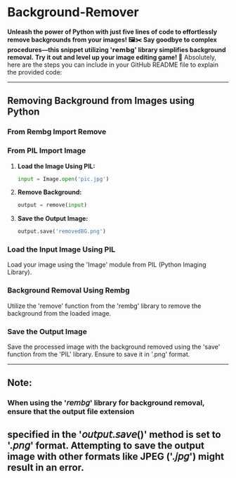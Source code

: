 # Background-Remover
**Unleash the power of Python with just five lines of code to effortlessly remove backgrounds from your images! 🖼️✂️**
**Say goodbye to complex procedures—this snippet utilizing '𝗿𝗲𝗺𝗯𝗴' library simplifies background removal.**
**Try it out and level up your image editing game! 🚀**
Absolutely, here are the steps you can include in your GitHub README file to explain the provided code:

---

## Removing Background from Images using Python

### From Rembg Import Remove

### From PIL Import Image

1. **Load the Image Using PIL:**  
   ```python
   input = Image.open('pic.jpg')
   ```
   
2. **Remove Background:**  
   ```python
   output = remove(input)
   ```
   
3. **Save the Output Image:**  
   ```python
   output.save('removedBG.png')
   ```

### Load the Input Image Using PIL

Load your image using the 'Image' module from PIL (Python Imaging Library).

### Background Removal Using Rembg

Utilize the 'remove' function from the 'rembg' library to remove the background from the loaded image.

### Save the Output Image

Save the processed image with the background removed using the 'save' function from the 'PIL' library. Ensure to save it in '.png' format.

---
## **Note:**
### When using the '𝘳𝘦𝘮𝘣𝘨' library for background removal, ensure that the output file extension 
specified in the '𝘰𝘶𝘵𝘱𝘶𝘵.𝘴𝘢𝘷𝘦()' method is set to '.𝘱𝘯𝘨' format. Attempting to save the output 
image with other formats like JPEG ('.𝘫𝘱𝘨') might result in an error.
---
